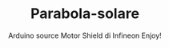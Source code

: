 <!-- 
Pls don't copy my internal workings there can only be one iz2rpn in this world...
-->

<body>
<div align="center">
  <h1>Parabola-solare</h1>
  <div>Arduino source Motor Shield di Infineon Enjoy!</div>
</div>


